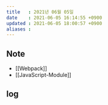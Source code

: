 ```yaml
---
title   : 2021년 06월 05일
date    : 2021-06-05 16:14:55 +0900
updated : 2021-06-05 18:00:57 +0900
aliases : 
---
```

## Note
- [[Webpack]]
- [[JavaScript-Module]]

## log 
